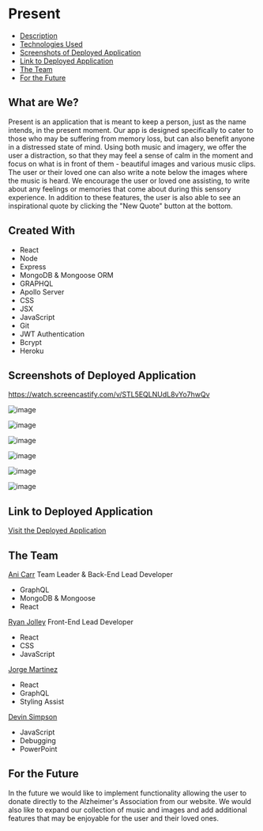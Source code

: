 # Present

- [Description](#what-are-we?)
- [Technologies Used](#created-with)
- [Screenshots of Deployed Application](#screenshots-of-deployed-application)
- [Link to Deployed Application](#link-to-deployed-application)
- [The Team](#the-team)
- [For the Future](#for-the-future)

## What are We?

Present is an application that is meant to keep a person, just as the name intends, in the present moment. Our app is designed specifically to cater to those who may be suffering from memory loss, but can also benefit anyone in a distressed state of mind. Using both music and imagery, we offer the user a distraction, so that they may feel a sense of calm in the moment and focus on what is in front of them - beautiful images and various music clips. The user or their loved one can also write a note below the images where the music is heard. We encourage the user or loved one assisting, to write about any feelings or memories that come about during this sensory experience. In addition to these features, the user is also able to see an inspirational quote by clicking the "New Quote" button at the bottom.

## Created With

- React
- Node
- Express
- MongoDB & Mongoose ORM
- GRAPHQL
- Apollo Server
- CSS
- JSX
- JavaScript
- Git
- JWT Authentication
- Bcrypt
- Heroku

## Screenshots of Deployed Application
<!--  Screencastify of Application -->
https://watch.screencastify.com/v/STL5EQLNUdL8vYo7hwQv
<!-- Login Screen -->
![image](https://user-images.githubusercontent.com/81602695/139149097-f3a97188-df5c-4890-94b7-94a1aef2d662.png)
<!-- Sign Up Screen -->
![image](https://user-images.githubusercontent.com/81602695/139149298-f4cceaaa-2e33-447d-96d7-1a245c3232cc.png)
<!-- Home Screen -->
![image](https://user-images.githubusercontent.com/81602695/139157804-6a8863aa-a323-45ab-aaac-941b2b991420.png)
<!-- Gallery -->
![image](https://user-images.githubusercontent.com/81602695/139157875-22b7b6e5-6f4a-4a86-8096-9cdf13541441.png)
<!-- Donate and Quote -->
![image](https://user-images.githubusercontent.com/81602695/139157938-234cc89b-21fe-403e-9f46-4cadb2a13416.png)
<!-- Bob, Logout, and Footer -->
![image](https://user-images.githubusercontent.com/81602695/139158040-3354b4cd-8b19-49c7-ae8b-599e9702957a.png)



## Link to Deployed Application
[Visit the Deployed Application](https://calm-meadow-36638.herokuapp.com/)


## The Team

[Ani Carr](https://github.com/anidino)
Team Leader & Back-End Lead Developer

- GraphQL
- MongoDB & Mongoose
- React

[Ryan Jolley](https://github.com/ryanjolley12)
Front-End Lead Developer

- React
- CSS
- JavaScript

[Jorge Martinez](https://github.com/JAMart01)

- React
- GraphQL
- Styling Assist

[Devin Simpson](https://github.com/0xZ3n)

- JavaScript
- Debugging
- PowerPoint

## For the Future

In the future we would like to implement functionality allowing the user to donate directly to the Alzheimer's Association from our website.
We would also like to expand our collection of music and images and add additional features that may be enjoyable for the user and their loved ones.
